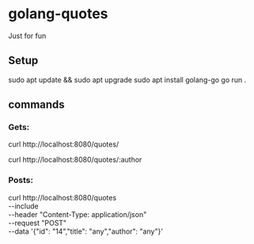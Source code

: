 # golang-quotes
Just for fun

## Setup

sudo apt update && sudo apt upgrade
sudo apt install golang-go
go run .

## commands

### Gets:

curl http://localhost:8080/quotes/

curl http://localhost:8080/quotes/:author

### Posts:

curl http://localhost:8080/quotes \
    --include \
    --header "Content-Type: application/json" \
    --request "POST" \
    --data '{"id": "14","title": "any","author": "any"}'
